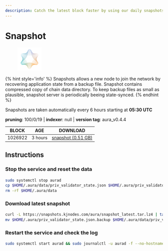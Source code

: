 ```yaml
---
description: Catch the latest block faster by using our daily snapshots.
---
```


# Snapshot

<figure><img src="https://raw.githubusercontent.com/kj89/cosmos-images/main/logos/aura.png" alt=""><figcaption></figcaption></figure>

{% hint style='info' %}
Snapshots allows a new node to join the network by recovering application state from a backup file. 
Snapshot contains compressed copy of chain data directory. To keep backup files as small as plausible, 
snapshot server is periodically beeing state-synced.
{% endhint %}

Snapshots are taken automatically every 6 hours starting at **05:30 UTC**

**pruning**: 100/0/19 | **indexer**: null | **version tag**: aura_v0.4.4

| BLOCK             | AGE             | DOWNLOAD                                                                                            |
| ----------------- | --------------- | --------------------------------------------------------------------------------------------------- |
| 1026922 | 3 hours | [snapshot (0.51 GB)](https://snapshots.kjnodes.com/aura/snapshot\_latest.tar.lz4) |

## Instructions

### Stop the service and reset the data

```bash
sudo systemctl stop aurad
cp $HOME/.aura/data/priv_validator_state.json $HOME/.aura/priv_validator_state.json.backup
rm -rf $HOME/.aura/data
```

### Download latest snapshot

```bash
curl -L https://snapshots.kjnodes.com/aura/snapshot_latest.tar.lz4 | tar -Ilz4 -xf - -C $HOME/.aura
mv $HOME/.aura/priv_validator_state.json.backup $HOME/.aura/data/priv_validator_state.json
```

### Restart the service and check the log

```bash
sudo systemctl start aurad && sudo journalctl -u aurad -f --no-hostname -o cat
```
